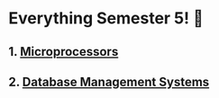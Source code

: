 # Everything Semester 5! :tada:

## 1. [Microprocessors](/s/mp/)
## 2. [Database Management Systems](/s/dbms/)
